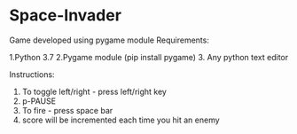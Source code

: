 # Space-Invader
Game developed using pygame module
Requirements:

  1.Python 3.7
  2.Pygame module (pip install pygame)
  3. Any python text editor
  
Instructions:
  1. To toggle left/right - press left/right key
  2. p-PAUSE
  3. To fire - press space bar
  4. score will be incremented each time you hit an enemy

